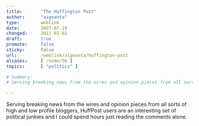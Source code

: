 ```yaml
---
title:       "The Huffington Post"
author:      "aigeanta"
type:        weblink
date:        2007-07-19
changed:     2011-02-02
draft:       true
promote:     false
sticky:      false
url:         /weblink/aigeanta/huffington-post
aliases:     [ /node/56 ]
topics:      [ "politics" ]

# Summary:
# Serving breaking news from the wires and opinion pieces from all sorts of high and low profile bloggers, HuffPost users are an interesting set of political junkies and I could spend hours just reading the comments alone.

---
```

Serving breaking news from the wires and opinion pieces from all sorts of high and low profile bloggers, HuffPost users are an interesting set of political junkies and I could spend hours just reading the comments alone.

